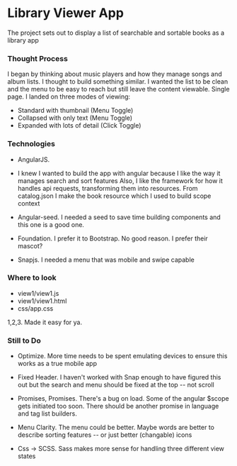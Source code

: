 # Library Viewer App

The project sets out to display a list of searchable and sortable books as a library app

### Thought Process

I began by thinking about music players and how they manage songs and album lists. I thought to build something similar.
I wanted the list to be clean and the menu to be easy to reach but still leave the content viewable. Single page.
I landed on three modes of viewing:

* Standard with thumbnail (Menu Toggle)
* Collapsed with only text (Menu Toggle)
* Expanded with lots of detail (Click Toggle) 

### Technologies

* AngularJS.
- I knew I wanted to build the app with angular because I like the way it manages search and sort features
Also, I like the framework for how it handles api requests, transforming them into resources.
From catalog.json I make the book resource which I used to build scope context

* Angular-seed.
I needed a seed to save time building components and this one is a good one.

* Foundation.
I prefer it to Bootstrap. No good reason. I prefer their mascot?

* Snapjs.
I needed a menu that was mobile and swipe capable

### Where to look

* view1/view1.js
* view1/view1.html
* css/app.css

1,2,3. Made it easy for ya.

### Still to Do

* Optimize.
More time needs to be spent emulating devices to ensure this works as a true mobile app

* Fixed Header.
I haven't worked with Snap enough to have figured this out but the search and menu should be fixed at the top -- not scroll

* Promises, Promises.
There's a bug on load. Some of the angular $scope gets initiated too soon. There should be another promise in language and tag list builders.

* Menu Clarity.
The menu could be better. Maybe words are better to describe sorting features -- or just better (changable) icons

* Css -> SCSS.
Sass makes more sense for handling three different view states